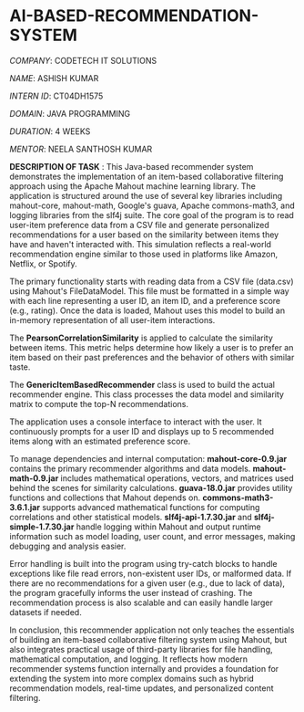 # AI-BASED-RECOMMENDATION-SYSTEM

*COMPANY*: CODETECH IT SOLUTIONS

*NAME*: ASHISH KUMAR

*INTERN ID*: CT04DH1575

*DOMAIN*: JAVA PROGRAMMING 

*DURATION*: 4 WEEKS

*MENTOR*: NEELA SANTHOSH KUMAR

**DESCRIPTION OF TASK** :
        This Java-based recommender system demonstrates the implementation of an item-based collaborative filtering approach using the Apache Mahout machine learning library. The application is structured around the use of several key libraries including mahout-core, mahout-math, Google's guava, Apache commons-math3, and logging libraries from the slf4j suite. The core goal of the program is to read user-item preference data from a CSV file and generate personalized recommendations for a user based on the similarity between items they have and haven't interacted with. This simulation reflects a real-world recommendation engine similar to those used in platforms like Amazon, Netflix, or Spotify.

The primary functionality starts with reading data from a CSV file (data.csv) using Mahout's FileDataModel. This file must be formatted in a simple way with each line representing a user ID, an item ID, and a preference score (e.g., rating). Once the data is loaded, Mahout uses this model to build an in-memory representation of all user-item interactions.

The **PearsonCorrelationSimilarity** is applied to calculate the similarity between items. This metric helps determine how likely a user is to prefer an item based on their past preferences and the behavior of others with similar taste.

The **GenericItemBasedRecommender** class is used to build the actual recommender engine. This class processes the data model and similarity matrix to compute the top-N recommendations.

The application uses a console interface to interact with the user. It continuously prompts for a user ID and displays up to 5 recommended items along with an estimated preference score.

To manage dependencies and internal computation:
**mahout-core-0.9.jar** contains the primary recommender algorithms and data models.
**mahout-math-0.9.jar** includes mathematical operations, vectors, and matrices used behind the scenes for similarity calculations.
**guava-18.0.jar** provides utility functions and collections that Mahout depends on.
**commons-math3-3.6.1.jar** supports advanced mathematical functions for computing correlations and other statistical models.
**slf4j-api-1.7.30.jar** and **slf4j-simple-1.7.30.jar** handle logging within Mahout and output runtime information such as model loading, user count, and error messages, making debugging and analysis easier.

Error handling is built into the program using try-catch blocks to handle exceptions like file read errors, non-existent user IDs, or malformed data. If there are no recommendations for a given user (e.g., due to lack of data), the program gracefully informs the user instead of crashing. The recommendation process is also scalable and can easily handle larger datasets if needed.

In conclusion, this recommender application not only teaches the essentials of building an item-based collaborative filtering system using Mahout, but also integrates practical usage of third-party libraries for file handling, mathematical computation, and logging. It reflects how modern recommender systems function internally and provides a foundation for extending the system into more complex domains such as hybrid recommendation models, real-time updates, and personalized content filtering.
